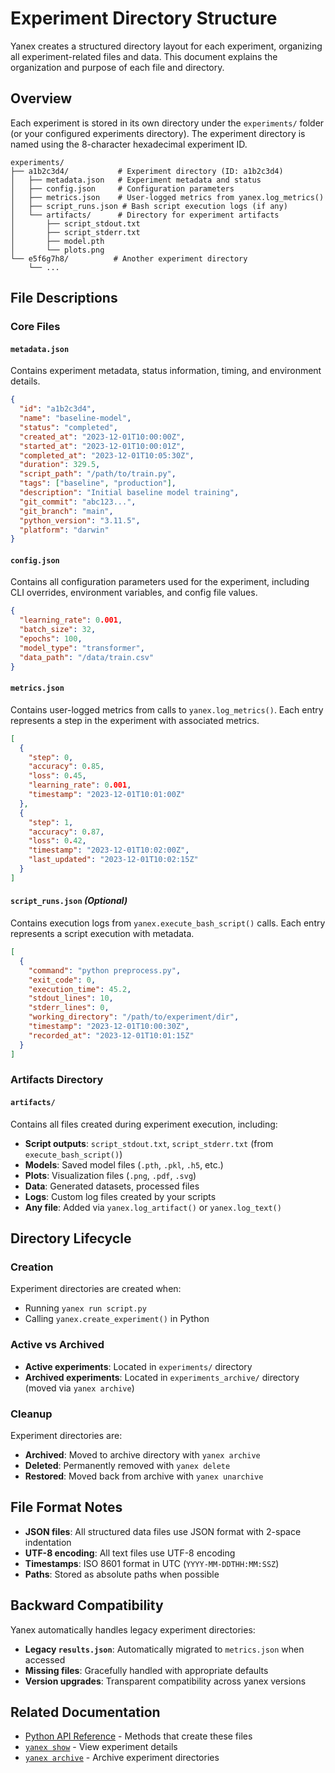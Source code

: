 # Experiment Directory Structure

Yanex creates a structured directory layout for each experiment, organizing all experiment-related files and data. This document explains the organization and purpose of each file and directory.

## Overview

Each experiment is stored in its own directory under the `experiments/` folder (or your configured experiments directory). The experiment directory is named using the 8-character hexadecimal experiment ID.

```
experiments/
├── a1b2c3d4/           # Experiment directory (ID: a1b2c3d4)
│   ├── metadata.json   # Experiment metadata and status
│   ├── config.json     # Configuration parameters
│   ├── metrics.json    # User-logged metrics from yanex.log_metrics()
│   ├── script_runs.json # Bash script execution logs (if any)
│   └── artifacts/      # Directory for experiment artifacts
│       ├── script_stdout.txt
│       ├── script_stderr.txt
│       ├── model.pth
│       └── plots.png
└── e5f6g7h8/          # Another experiment directory
    └── ...
```

## File Descriptions

### Core Files

#### `metadata.json`
Contains experiment metadata, status information, timing, and environment details.

```json
{
  "id": "a1b2c3d4",
  "name": "baseline-model",
  "status": "completed",
  "created_at": "2023-12-01T10:00:00Z",
  "started_at": "2023-12-01T10:00:01Z", 
  "completed_at": "2023-12-01T10:05:30Z",
  "duration": 329.5,
  "script_path": "/path/to/train.py",
  "tags": ["baseline", "production"],
  "description": "Initial baseline model training",
  "git_commit": "abc123...",
  "git_branch": "main",
  "python_version": "3.11.5",
  "platform": "darwin"
}
```

#### `config.json` 
Contains all configuration parameters used for the experiment, including CLI overrides, environment variables, and config file values.

```json
{
  "learning_rate": 0.001,
  "batch_size": 32,
  "epochs": 100,
  "model_type": "transformer",
  "data_path": "/data/train.csv"
}
```

#### `metrics.json`
Contains user-logged metrics from calls to `yanex.log_metrics()`. Each entry represents a step in the experiment with associated metrics.

```json
[
  {
    "step": 0,
    "accuracy": 0.85,
    "loss": 0.45,
    "learning_rate": 0.001,
    "timestamp": "2023-12-01T10:01:00Z"
  },
  {
    "step": 1,
    "accuracy": 0.87,
    "loss": 0.42,
    "timestamp": "2023-12-01T10:02:00Z",
    "last_updated": "2023-12-01T10:02:15Z"
  }
]
```

#### `script_runs.json` *(Optional)*
Contains execution logs from `yanex.execute_bash_script()` calls. Each entry represents a script execution with metadata.

```json
[
  {
    "command": "python preprocess.py",
    "exit_code": 0,
    "execution_time": 45.2,
    "stdout_lines": 10,
    "stderr_lines": 0,
    "working_directory": "/path/to/experiment/dir",
    "timestamp": "2023-12-01T10:00:30Z",
    "recorded_at": "2023-12-01T10:01:15Z"
  }
]
```

### Artifacts Directory

#### `artifacts/`
Contains all files created during experiment execution, including:

- **Script outputs**: `script_stdout.txt`, `script_stderr.txt` (from `execute_bash_script()`)
- **Models**: Saved model files (`.pth`, `.pkl`, `.h5`, etc.)
- **Plots**: Visualization files (`.png`, `.pdf`, `.svg`)
- **Data**: Generated datasets, processed files
- **Logs**: Custom log files created by your scripts
- **Any file**: Added via `yanex.log_artifact()` or `yanex.log_text()`

## Directory Lifecycle

### Creation
Experiment directories are created when:
- Running `yanex run script.py`
- Calling `yanex.create_experiment()` in Python

### Active vs Archived
- **Active experiments**: Located in `experiments/` directory
- **Archived experiments**: Located in `experiments_archive/` directory (moved via `yanex archive`)

### Cleanup
Experiment directories are:
- **Archived**: Moved to archive directory with `yanex archive`
- **Deleted**: Permanently removed with `yanex delete`
- **Restored**: Moved back from archive with `yanex unarchive`

## File Format Notes

- **JSON files**: All structured data files use JSON format with 2-space indentation
- **UTF-8 encoding**: All text files use UTF-8 encoding
- **Timestamps**: ISO 8601 format in UTC (`YYYY-MM-DDTHH:MM:SSZ`)
- **Paths**: Stored as absolute paths when possible

## Backward Compatibility

Yanex automatically handles legacy experiment directories:
- **Legacy `results.json`**: Automatically migrated to `metrics.json` when accessed
- **Missing files**: Gracefully handled with appropriate defaults
- **Version upgrades**: Transparent compatibility across yanex versions

## Related Documentation

- [Python API Reference](python-api.md) - Methods that create these files
- [`yanex show`](commands/show.md) - View experiment details
- [`yanex archive`](commands/archive.md) - Archive experiment directories